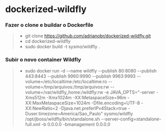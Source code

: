 # dockerized-wildfly
### **Fazer o clone e buildar o Dockerfile**
> * git clone https://github.com/adrianobr/dockerized-wildfly.git
> * cd dockerized-wildfly
> * sudo docker build -t sysmo/wildfly .

### **Subir o novo container Wildfly**
> * sudo docker run -d --name wildfly --publish 80:8080 --publish 443:8443 --publish 9960:9990 --publish 9963:9993 --volume=/etc/localtime:/etc/localtime:ro --volume=/tmp/arquivos:/tmp/arquivos:rw --volume=/var/wildfly_home:/wildfly:rw -e JAVA_OPTS="-server -Xms512m -Xmx1024m -XX:MetaspaceSize=96m -XX:MaxMetaspaceSize=1024m -Dfile.encoding=UTF-8 -XX:NewRatio=2 -Djava.net.preferIPv4Stack=true -Duser.timezone=America/Sao_Paulo" sysmo/wildfly /opt/jboss/wildfly/bin/standalone.sh --server-config=standalone-full.xml -b 0.0.0.0 -bmanagement 0.0.0.0
